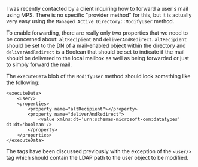 I was recently contacted by a client inquiring how to forward a user's mail using MPS.  There is no specific 
"provider method" for this, but it is actually very easy using the `Managed Active Directory::ModifyUser` method. 

To enable forwarding, there are really only two properties that we need to be concerned about: `altRecipient` and 
`deliverAndRedirect`.  `altRecipient` should be set to the DN of a mail-enabled object within the directory and 
`deliverAndRedirect` is a Boolean that should be set to indicate if the mail should be delivered to the local mailbox 
as well as being forwarded or just to simply forward the mail.

The `executeData` blob of the `ModifyUser` method should look something like the following:

    <executeData>
        <user/>
        <properties>
            <property name="altRecipient"></property>
            <property name="deliverAndRedirect">
                <value xmlns:dt='urn:schemas-microsoft-com:datatypes' dt:dt='boolean'/>
            </property>
        </properties>
    </executeData>

The tags have been discussed previously with the exception of the `<user/>` tag which should contain the LDAP path to 
the user object to be modified.
